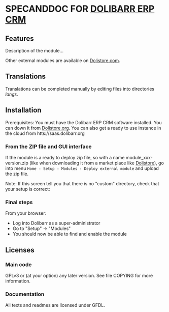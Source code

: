 # SPECANDDOC FOR [DOLIBARR ERP CRM](https://www.dolibarr.org)

## Features

Description of the module...

<!--
![Screenshot specanddoc](img/screenshot_specanddoc.png?raw=true "SpecAndDoc"){imgmd}
-->

Other external modules are available on [Dolistore.com](https://www.dolistore.com).

## Translations

Translations can be completed manually by editing files into directories *langs*.

<!--
This module contains also a sample configuration for Transifex, under the hidden directory [.tx](.tx), so it is possible to manage translation using this service.

For more information, see the [translator's documentation](https://wiki.dolibarr.org/index.php/Translator_documentation).

There is a [Transifex project](https://transifex.com/projects/p/dolibarr-module-template) for this module.
-->


## Installation

Prerequisites: You must have the Dolibarr ERP CRM software installed. You can down it from [Dolistore.org](https://www.dolibarr.org).
You can also get a ready to use instance in the cloud from htts://saas.dolibarr.org


### From the ZIP file and GUI interface

If the module is a ready to deploy zip file, so with a name module_xxx-version.zip (like when downloading it from a market place like [Dolistore](https://www.dolistore.com)),
go into menu ```Home - Setup - Modules - Deploy external module``` and upload the zip file.

Note: If this screen tell you that there is no "custom" directory, check that your setup is correct:

<!--

- In your Dolibarr installation directory, edit the ```htdocs/conf/conf.php``` file and check that following lines are not commented:

    ```php
    //$dolibarr_main_url_root_alt ...
    //$dolibarr_main_document_root_alt ...
    ```

- Uncomment them if necessary (delete the leading ```//```) and assign a sensible value according to your Dolibarr installation

    For example :

    - UNIX:
        ```php
        $dolibarr_main_url_root_alt = '/custom';
        $dolibarr_main_document_root_alt = '/var/www/Dolibarr/htdocs/custom';
        ```

    - Windows:
        ```php
        $dolibarr_main_url_root_alt = '/custom';
        $dolibarr_main_document_root_alt = 'C:/My Web Sites/Dolibarr/htdocs/custom';
        ```
-->

<!--

### From a GIT repository

Clone the repository in ```$dolibarr_main_document_root_alt/specanddoc```

```sh
cd ....../custom
git clone git@github.com:gitlogin/specanddoc.git specanddoc
```

-->

### Final steps

From your browser:

  - Log into Dolibarr as a super-administrator
  - Go to "Setup" -> "Modules"
  - You should now be able to find and enable the module



## Licenses

### Main code

GPLv3 or (at your option) any later version. See file COPYING for more information.

### Documentation

All texts and readmes are licensed under GFDL.
